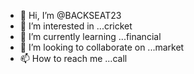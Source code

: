 - 👋 Hi, I’m @BACKSEAT23
- 👀 I’m interested in ...cricket
- 🌱 I’m currently learning ...financial 
- 💞️ I’m looking to collaborate on ...market
- 📫 How to reach me ...call

<!---
BACKSEAT23/BACKSEAT23 is a ✨ special ✨ repository because its `README.md` (this file) appears on your GitHub profile.
You can click the Preview link to take a look at your changes.
--->
